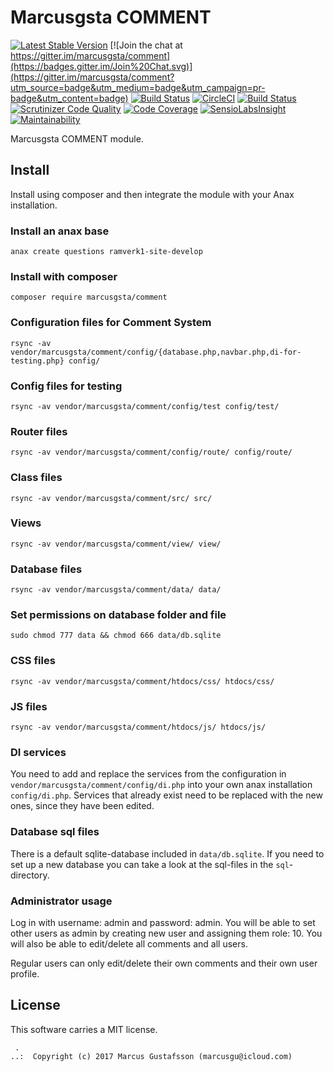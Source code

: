 Marcusgsta COMMENT
==================================

[![Latest Stable Version](https://poser.pugx.org/marcusgsta/comment/v/stable)](https://packagist.org/packages/marcusgsta/comment)
[![Join the chat at https://gitter.im/marcusgsta/comment](https://badges.gitter.im/Join%20Chat.svg)](https://gitter.im/marcusgsta/comment?utm_source=badge&utm_medium=badge&utm_campaign=pr-badge&utm_content=badge)
[![Build Status](https://travis-ci.org/marcusgsta/comment.svg?branch=master)](https://travis-ci.org/marcusgsta/comment)
[![CircleCI](https://circleci.com/gh/marcusgsta/comment.svg?style=svg)](https://circleci.com/gh/marcusgsta/comment)
[![Build Status](https://scrutinizer-ci.com/g/marcusgsta/comment/badges/build.png?b=master)](https://scrutinizer-ci.com/g/marcusgsta/comment/build-status/master)
[![Scrutinizer Code Quality](https://scrutinizer-ci.com/g/marcusgsta/comment/badges/quality-score.png?b=master)](https://scrutinizer-ci.com/g/marcusgsta/comment/?branch=master)
[![Code Coverage](https://scrutinizer-ci.com/g/marcusgsta/comment/badges/coverage.png?b=master)](https://scrutinizer-ci.com/g/marcusgsta/comment/?branch=master)
[![SensioLabsInsight](https://insight.sensiolabs.com/projects/efdf126a-3a9b-472a-ac31-0668ba47b59c/mini.png)](https://insight.sensiolabs.com/projects/efdf126a-3a9b-472a-ac31-0668ba47b59c)
[![Maintainability](https://api.codeclimate.com/v1/badges/59bf0d51b17dafc2f59d/maintainability)](https://codeclimate.com/github/marcusgsta/comment/maintainability)


Marcusgsta COMMENT module.





Install
------------------

Install using composer and then integrate the module with your Anax installation.

### Install an anax base

```
anax create questions ramverk1-site-develop
```

### Install with composer

```
composer require marcusgsta/comment
```



### Configuration files for Comment System

```
rsync -av vendor/marcusgsta/comment/config/{database.php,navbar.php,di-for-testing.php} config/
```

### Config files for testing

```
rsync -av vendor/marcusgsta/comment/config/test config/test/
```

### Router files

```
rsync -av vendor/marcusgsta/comment/config/route/ config/route/
```

### Class files

```
rsync -av vendor/marcusgsta/comment/src/ src/
```

### Views

```
rsync -av vendor/marcusgsta/comment/view/ view/
```

### Database files

```
rsync -av vendor/marcusgsta/comment/data/ data/
```

### Set permissions on database folder and file

```
sudo chmod 777 data && chmod 666 data/db.sqlite
```

### CSS files

```
rsync -av vendor/marcusgsta/comment/htdocs/css/ htdocs/css/
```

### JS files

```
rsync -av vendor/marcusgsta/comment/htdocs/js/ htdocs/js/
```

### DI services

You need to add and replace the services from the configuration in `vendor/marcusgsta/comment/config/di.php` into your own anax installation `config/di.php`. Services that already exist need to be replaced with the new ones, since they have been edited.


### Database sql files

There is a default sqlite-database included in `data/db.sqlite`. If you need to set up a new database you can take a look at the sql-files in the `sql`-directory.

### Administrator usage
Log in with username: admin and password: admin.
You will be able to set other users as admin by creating new user and assigning them role: 10. You will also be able to edit/delete all comments and all users.

Regular users can only edit/delete their own comments and their own user profile.

License
------------------

This software carries a MIT license.




```
 .  
..:  Copyright (c) 2017 Marcus Gustafsson (marcusgu@icloud.com)
```
